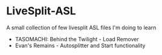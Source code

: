 # LiveSplit-ASL
A small collection of few livesplit ASL files I'm doing to learn


- TASOMACHI: Behind the Twilight - Load Remover
- Evan's Remains - Autosplitter and Start functionality


